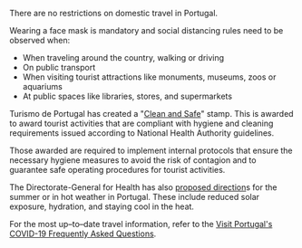There are no restrictions on domestic travel in Portugal.

Wearing a face mask is mandatory and social distancing rules need to be observed when:

- When traveling around the country, walking or driving
- On public transport 
- When visiting tourist attractions like monuments, museums, zoos or aquariums
- At public spaces like libraries, stores, and supermarkets

Turismo de Portugal has created a "[Clean and Safe](https://portugalcleanandsafe.com/en)" stamp. This is awarded to award tourist activities that are compliant with hygiene and cleaning requirements issued according to National Health Authority guidelines.

Those awarded are required to implement internal protocols that ensure the necessary hygiene measures to avoid the risk of contagion and to guarantee safe operating procedures for tourist activities.

The Directorate-General for Health has also [proposed direction](https://www.visitportugal.com/en/content/covid-19-health-advice)s for the summer or in hot weather in Portugal. These include reduced solar exposure, hydration, and staying cool in the heat.

For the most up–to–date travel information, refer to the [Visit Portugal's COVID-19 Frequently Asked Questions](https://www.visitportugal.com/en/node/421189).